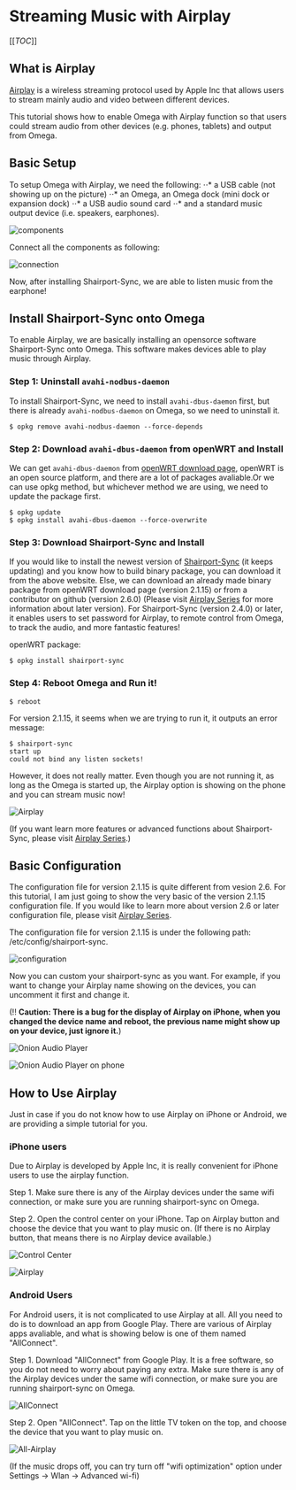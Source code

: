 # Streaming Music with Airplay

[[_TOC_]]

[//]: # (What is Airplay)

## What is Airplay
[Airplay](https://en.wikipedia.org/wiki/AirPlay) is a wireless streaming protocol used by Apple Inc that allows users to stream mainly audio and video between different devices. 

This tutorial shows how to enable Omega with Airplay function so that users could stream audio from other devices (e.g. phones, tablets) and output from Omega.

[//]: # (Basic Setup)

## Basic Setup

To setup Omega with Airplay, we need the following:
⋅⋅* a USB cable (not showing up on the picture)
⋅⋅* an Omega, an Omega dock (mini dock or expansion dock)
⋅⋅* a USB audio sound card
⋅⋅* and a standard music output device (i.e. speakers, earphones).

![components](http://i.imgur.com/6XVbL82.jpg?1)

Connect all the components as following:

![connection](http://i.imgur.com/FBVPnCS.jpg?1)

Now, after installing Shairport-Sync, we are able to listen music from the earphone!


[//]: # (Installing Shairport-Sync onto Omega)

## Install Shairport-Sync onto Omega

To enable Airplay, we are basically installing an opensorce software Shairport-Sync onto Omega. This software makes devices able to play music through Airplay.

### Step 1: Uninstall `avahi-nodbus-daemon`

To install Shairport-Sync, we need to install `avahi-dbus-daemon` first, but there is already `avahi-nodbus-daemon` on Omega, so we need to uninstall it.

```
$ opkg remove avahi-nodbus-daemon --force-depends
```

### Step 2: Download `avahi-dbus-daemon` from openWRT and Install

We can get `avahi-dbus-daemon` from [openWRT download page](https://downloads.openwrt.org/), openWRT is an open source platform, and there are a lot of packages avaliable.Or we can use opkg method, but whichever method we are using, we need to update the package first.

```
$ opkg update
$ opkg install avahi-dbus-daemon --force-overwrite
```

### Step 3: Download Shairport-Sync and Install

If you would like to install the newest version of [Shairport-Sync](https://github.com/mikebrady/shairport-sync) (it keeps updating) and you know how to build binary package, you can download it from the above website. Else, we can download an already made binary package from openWRT download page (version 2.1.15) or from a contributor on github (version 2.6.0) (Please visit [Airplay Series](https://wiki.onion.io/Projects/Airplay-Series) for more information about later version). For Shairport-Sync (version 2.4.0) or later, it enables users to set password for Airplay, to remote control from Omega, to track the audio, and more fantastic features!

openWRT package:

``` 
$ opkg install shairport-sync
```


### Step 4: Reboot Omega and Run it!

```
$ reboot
```

For version 2.1.15, it seems when we are trying to run it, it outputs an error message:

```
$ shairport-sync
start up
could not bind any listen sockets!
```

However, it does not really matter. Even though you are not running it, as long as the Omega is started up, the Airplay option is showing on the phone and you can stream music now!

![Airplay](https://i.imgur.com/7oI9yb6.png?1)

(If you want learn more features or advanced functions about Shairport-Sync, please visit [Airplay Series](https://wiki.onion.io/Projects/Airplay-Series).)

[//]: # (Basic Configuration)

## Basic Configuration

The configuration file for version 2.1.15 is quite different from vesion 2.6. For this tutorial, I am just going to show the very basic of the version 2.1.15 configuration file. If you would like to learn more about version 2.6 or later configuration file, please visit [Airplay Series](https://wiki.onion.io/Projects/Airplay-Series).

The configuration file for version 2.1.15 is under the following path: /etc/config/shairport-sync.

![configuration](http://i.imgur.com/YqXFSyA.png)

Now you can custom your shairport-sync as you want. For example, if you want to change your Airplay name showing on the devices, you can uncomment it first and change it.

(!! <b>Caution: There is a bug for the display of Airplay on iPhone, when you changed the device name and reboot, the previous name might show up on your device, just ignore it.</b>)

![Onion Audio Player](http://i.imgur.com/GpWEXmn.png)

![Onion Audio Player on phone](https://i.imgur.com/NJsXL4Y.png?1)

[//]: # (How To Use Airplay)

## How to Use Airplay

Just in case if you do not know how to use Airplay on iPhone or Android, we are providing a simple tutorial for you.

### iPhone users

Due to Airplay is developed by Apple Inc, it is really convenient for iPhone users to use the airplay function.

Step 1. Make sure there is any of the Airplay devices under the same wifi connection, or make sure you are running shairport-sync on Omega.

Step 2. Open the control center on your iPhone. Tap on Airplay button and choose the device that you want to play music on. (If there is no Airplay button, that means there is no Airplay device available.)

![Control Center](//i.imgur.com/GrILOWK.png)

![Airplay](//i.imgur.com/H5c8vAA.png)


### Android Users

For Android users, it is not complicated to use Airplay at all. All you need to do is to download an app from Google Play. There are various of Airplay apps avaliable, and what is showing below is one of them named "AllConnect".

Step 1. Download "AllConnect" from Google Play. It is a free software, so you do not need to worry about paying any extra. Make sure there is any of the Airplay devices under the same wifi connection, or make sure you are running shairport-sync on Omega.

![AllConnect](//i.imgur.com/h7QeVhb.png)

Step 2. Open "AllConnect". Tap on the little TV token on the top, and choose the device that you want to play music on.

![All-Airplay](//i.imgur.com/Joy8YwV.png)

(If the music drops off, you can try turn off "wifi optimization" option under Settings -> Wlan -> Advanced wi-fi)